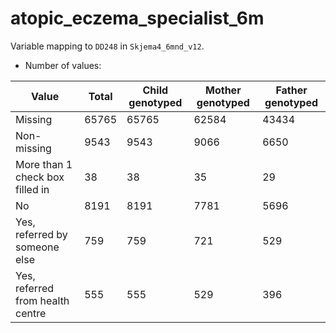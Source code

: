 # atopic_eczema_specialist_6m
Variable mapping to `DD248` in `Skjema4_6mnd_v12`.
- Number of values:

| Value | Total | Child genotyped | Mother genotyped | Father genotyped |
| ----- | ----- | --------------- | ---------------- | ---------------- |
| Missing | 65765 | 65765 | 62584 | 43434 |
| Non-missing | 9543 | 9543 | 9066 | 6650 |
| More than 1 check box filled in | 38 | 38 | 35 |29 |
| No | 8191 | 8191 | 7781 |5696 |
| Yes, referred by someone else | 759 | 759 | 721 |529 |
| Yes, referred from health centre | 555 | 555 | 529 |396 |



